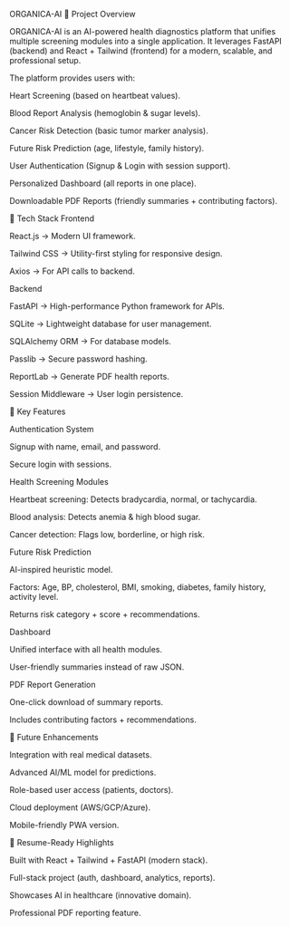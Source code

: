 ORGANICA-AI
🔹 Project Overview

ORGANICA-AI is an AI-powered health diagnostics platform that unifies multiple screening modules into a single application. It leverages FastAPI (backend) and React + Tailwind (frontend) for a modern, scalable, and professional setup.

The platform provides users with:

Heart Screening (based on heartbeat values).

Blood Report Analysis (hemoglobin & sugar levels).

Cancer Risk Detection (basic tumor marker analysis).

Future Risk Prediction (age, lifestyle, family history).

User Authentication (Signup & Login with session support).

Personalized Dashboard (all reports in one place).

Downloadable PDF Reports (friendly summaries + contributing factors).

🔹 Tech Stack
Frontend

React.js → Modern UI framework.

Tailwind CSS → Utility-first styling for responsive design.

Axios → For API calls to backend.

Backend

FastAPI → High-performance Python framework for APIs.

SQLite → Lightweight database for user management.

SQLAlchemy ORM → For database models.

Passlib → Secure password hashing.

ReportLab → Generate PDF health reports.

Session Middleware → User login persistence.

🔹 Key Features

Authentication System

Signup with name, email, and password.

Secure login with sessions.

Health Screening Modules

Heartbeat screening: Detects bradycardia, normal, or tachycardia.

Blood analysis: Detects anemia & high blood sugar.

Cancer detection: Flags low, borderline, or high risk.

Future Risk Prediction

AI-inspired heuristic model.

Factors: Age, BP, cholesterol, BMI, smoking, diabetes, family history, activity level.

Returns risk category + score + recommendations.

Dashboard

Unified interface with all health modules.

User-friendly summaries instead of raw JSON.

PDF Report Generation

One-click download of summary reports.

Includes contributing factors + recommendations.

🔹 Future Enhancements

Integration with real medical datasets.

Advanced AI/ML model for predictions.

Role-based user access (patients, doctors).

Cloud deployment (AWS/GCP/Azure).

Mobile-friendly PWA version.

🔹 Resume-Ready Highlights

Built with React + Tailwind + FastAPI (modern stack).

Full-stack project (auth, dashboard, analytics, reports).

Showcases AI in healthcare (innovative domain).

Professional PDF reporting feature.

